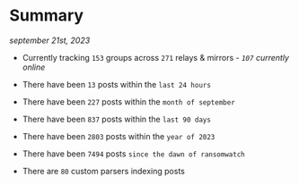 
# Summary
_september 21st, 2023_

- Currently tracking `153` groups across `271` relays & mirrors - _`107` currently online_

- There have been `13` posts within the `last 24 hours`

- There have been `227` posts within the `month of september`

- There have been `837` posts within the `last 90 days`

- There have been `2803` posts within the `year of 2023`

- There have been `7494` posts `since the dawn of ransomwatch`

- There are `80` custom parsers indexing posts

